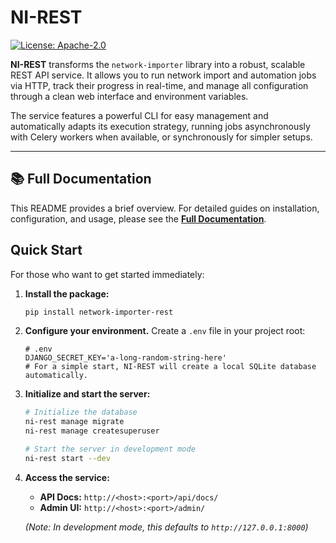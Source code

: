 # NI-REST

[![License: Apache-2.0](https://img.shields.io/badge/License-Apache--2.0-blue.svg)](https://opensource.org/licenses/Apache-2.0)

**NI-REST** transforms the `network-importer` library into a robust, scalable REST API service. It allows you to run network import and automation jobs via HTTP, track their progress in real-time, and manage all configuration through a clean web interface and environment variables.

The service features a powerful CLI for easy management and automatically adapts its execution strategy, running jobs asynchronously with Celery workers when available, or synchronously for simpler setups.

---

## 📚 Full Documentation

This README provides a brief overview. For detailed guides on installation, configuration, and usage, please see the **[Full Documentation](./docs/00-introduction.md)**.

## Quick Start

For those who want to get started immediately:

1.  **Install the package:**
    ```bash
    pip install network-importer-rest
    ```

2.  **Configure your environment.** Create a `.env` file in your project root:
    ```env
    # .env
    DJANGO_SECRET_KEY='a-long-random-string-here'
    # For a simple start, NI-REST will create a local SQLite database automatically.
    ```

3.  **Initialize and start the server:**
    ```bash
    # Initialize the database
    ni-rest manage migrate
    ni-rest manage createsuperuser

    # Start the server in development mode
    ni-rest start --dev
    ```

4.  **Access the service:**
    -   **API Docs:** `http://<host>:<port>/api/docs/`
    -   **Admin UI:** `http://<host>:<port>/admin/`

    *(Note: In development mode, this defaults to `http://127.0.0.1:8000`)*
